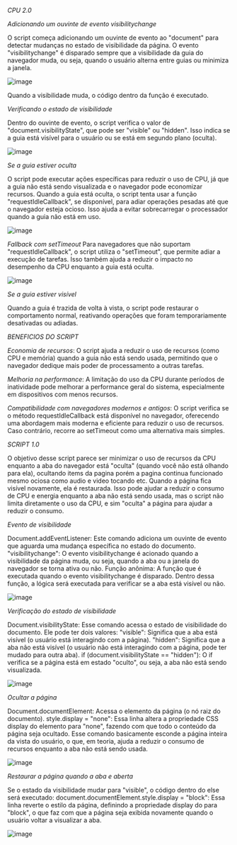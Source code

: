 

*CPU 2.0*

*Adicionando um ouvinte de evento visibilitychange*

O script começa adicionando um ouvinte de evento ao "document" para detectar mudanças no estado de visibilidade da página. O evento "visibilitychange" é disparado sempre que a visibilidade da guia do navegador muda, ou seja, quando o usuário alterna entre guias ou minimiza a janela.

![image](https://github.com/user-attachments/assets/16584ea7-d6c6-4214-8f5f-f5519a85e020)

Quando a visibilidade muda, o código dentro da função é executado.

*Verificando o estado de visibilidade*

Dentro do ouvinte de evento, o script verifica o valor de "document.visibilityState", que pode ser "visible" ou "hidden". Isso indica se a guia está visível para o usuário ou se está em segundo plano (oculta).

![image](https://github.com/user-attachments/assets/273ae2e4-a2e6-46c4-9a34-9189afbf040c)

*Se a guia estiver oculta*

O script pode executar ações específicas para reduzir o uso de CPU, já que a guia não está sendo visualizada e o navegador pode economizar recursos. Quando a guia está oculta, o script tenta usar a função "requestIdleCallback", se disponível, para adiar operações pesadas até que o navegador esteja ocioso. Isso ajuda a evitar sobrecarregar o processador quando a guia não está em uso.

![image](https://github.com/user-attachments/assets/f11b7b88-c600-4b64-a925-cda2279087aa)

*Fallback com setTimeout*
Para navegadores que não suportam "requestIdleCallback", o script utiliza o "setTimeout", que permite adiar a execução de tarefas. Isso também ajuda a reduzir o impacto no desempenho da CPU enquanto a guia está oculta.

![image](https://github.com/user-attachments/assets/cfdbe6ab-5568-4d23-888a-d77bc2bf0148)

*Se a guia estiver visível*

Quando a guia é trazida de volta à vista, o script pode restaurar o comportamento normal, reativando operações que foram temporariamente desativadas ou adiadas.

*BENEFICIOS DO SCRIPT*

*Economia de recursos*: 
O script ajuda a reduzir o uso de recursos (como CPU e memória) quando a guia não está sendo usada, permitindo que o navegador dedique mais poder de processamento a outras tarefas.

*Melhoria na performance*: 
A limitação do uso da CPU durante períodos de inatividade pode melhorar a performance geral do sistema, especialmente em dispositivos com menos recursos.

*Compatibilidade com navegadores modernos e antigos*: 
O script verifica se o método requestIdleCallback está disponível no navegador, oferecendo uma abordagem mais moderna e eficiente para reduzir o uso de recursos. Caso contrário, recorre ao setTimeout como uma alternativa mais simples.

*SCRIPT 1.0*

O objetivo desse script parece ser minimizar o uso de recursos da CPU enquanto a aba do navegador está "oculta" (quando você não está olhando para ela), ocultando items da pagina porém a pagina continua funcionado mesmo ociosa como audio e video tocando etc. Quando a página fica visível novamente, ela é restaurada. Isso pode ajudar a reduzir o consumo de CPU e energia enquanto a aba não está sendo usada, mas o script não limita diretamente o uso da CPU, e sim "oculta" a página para ajudar a reduzir o consumo.

*Evento de visibilidade*

Document.addEventListener: Este comando adiciona um ouvinte de evento que aguarda uma mudança específica no estado do documento.
"visibilitychange": O evento visibilitychange é acionado quando a visibilidade da página muda, ou seja, quando a aba ou a janela do navegador se torna ativa ou não.
Função anônima: A função que é executada quando o evento visibilitychange é disparado. Dentro dessa função, a lógica será executada para verificar se a aba está visível ou não.

![image](https://github.com/user-attachments/assets/a6ca70d3-4c88-403e-8106-e440d753e5e4)

*Verificação do estado de visibilidade*

Document.visibilityState: Esse comando acessa o estado de visibilidade do documento. Ele pode ter dois valores:
"visible": Significa que a aba está visível (o usuário está interagindo com a página).
"hidden": Significa que a aba não está visível (o usuário não está interagindo com a página, pode ter mudado para outra aba).
if (document.visibilityState == "hidden"): O if verifica se a página está em estado "oculto", ou seja, a aba não está sendo visualizada.

![image](https://github.com/user-attachments/assets/1b26c2ec-ab32-4daa-b6fe-6de80c6e314f)

*Ocultar a página*

Document.documentElement: Acessa o elemento <html> da página (o nó raiz do documento).
style.display = "none": Essa linha altera a propriedade CSS display do elemento <html> para "none", fazendo com que todo o conteúdo da página seja ocultado. Esse comando basicamente esconde a página inteira da vista do usuário, o que, em teoria, ajuda a reduzir o consumo de recursos enquanto a aba não está sendo usada.

![image](https://github.com/user-attachments/assets/7c9d7bf9-c97d-4e07-9c45-eb3973b21bb8)

*Restaurar a página quando a aba e aberta*

Se o estado da visibilidade mudar para "visible", o código dentro do else será executado:
document.documentElement.style.display = "block": Essa linha reverte o estilo da página, definindo a propriedade display do <html> para "block", o que faz com que a página seja exibida novamente quando o usuário voltar a visualizar a aba.

![image](https://github.com/user-attachments/assets/03f2e386-c872-4f32-a4b6-3ec59aecb5cd)


